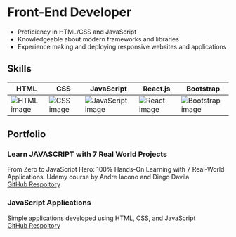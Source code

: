 # Front-End Developer

<ul>
  <li>Proficiency in HTML/CSS and JavaScript</li>
  <li>Knowledgeable about modern frameworks and libraries</li>
  <li>Experience making and deploying responsive websites and applications</li>
</ul> 


## Skills

| HTML | CSS | JavaScript | React.js | Bootstrap |
|----------|----------|----------|----------|----------|
| ![HTML image](https://cdn-icons-png.flaticon.com/64/136/136528.png) | ![CSS image](https://cdn-icons-png.flaticon.com/64/136/136527.png) | ![JavaScript image](https://cdn-icons-png.flaticon.com/64/136/136530.png) | ![React image](https://cdn-icons-png.flaticon.com/64/1126/1126012.png) | ![Bootstrap image](https://cdn-icons-png.flaticon.com/64/5968/5968672.png) |

## Portfolio

### Learn JAVASCRIPT with 7 Real World Projects
From Zero to JavaScript Hero: 100% Hands-On Learning with 7 Real-World Applications. Udemy course by Andre Iacono and Diego Davila <br>
[GitHub Respoitory](https://www.github.com/stevenrsewell/Learn-JAVASCRIPT-with-7-Real-World-Projects)

### JavaScript Applications
Simple applications developed using HTML, CSS, and JavaScript <br>
[GitHub Respoitory](https://www.github.com/stevenrsewell/Javascript-Applications)
